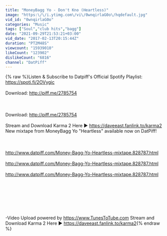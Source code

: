 ```yaml
---
title: "MoneyBagg Yo - Don't Kno (Heartless)"
image: "https:\/\/i.ytimg.com\/vi\/0wnqirlaG0o\/hqdefault.jpg"
vid_id: "0wnqirlaG0o"
categories: "Music"
tags: ["Soul","club hits","bagg"]
date: "2021-09-29T21:53:21+03:00"
vid_date: "2017-02-13T20:15:44Z"
duration: "PT2M48S"
viewcount: "15939010"
likeCount: "123902"
dislikeCount: "6816"
channel: "DatPiff"
---
```

{% raw %}Listen &amp; Subscribe to Datpiff's Official Spotify Playlist: <a rel="nofollow" target="blank" href="https://spoti.fi/2OVygic">https://spoti.fi/2OVygic</a><br /><br />Download: <a rel="nofollow" target="blank" href="http://piff.me/2785754">http://piff.me/2785754</a><br /><br /> <br /><br />Download: <a rel="nofollow" target="blank" href="http://piff.me/2785754">http://piff.me/2785754</a><br /><br /> Stream and Download Karma 2 Here ▶ <a rel="nofollow" target="blank" href="https://daveeast.fanlink.to/karma2">https://daveeast.fanlink.to/karma2</a><br />New mixtape from MoneyBagg Yo &quot;Heartless&quot; available now on DatPiff!<br /><br /><br /><br /><a rel="nofollow" target="blank" href="http://www.datpiff.com/Money-Bagg-Yo-Heartless-mixtape.828787.html">http://www.datpiff.com/Money-Bagg-Yo-Heartless-mixtape.828787.html</a><br /><br /><a rel="nofollow" target="blank" href="http://www.datpiff.com/Money-Bagg-Yo-Heartless-mixtape.828787.html">http://www.datpiff.com/Money-Bagg-Yo-Heartless-mixtape.828787.html</a><br /><br /><a rel="nofollow" target="blank" href="http://www.datpiff.com/Money-Bagg-Yo-Heartless-mixtape.828787.html">http://www.datpiff.com/Money-Bagg-Yo-Heartless-mixtape.828787.html</a><br /><br /><br /><br /><br /><br /><br /><br />-Video Upload powered by <a rel="nofollow" target="blank" href="https://www.TunesToTube.com">https://www.TunesToTube.com</a> Stream and Download Karma 2 Here ▶ <a rel="nofollow" target="blank" href="https://daveeast.fanlink.to/karma2">https://daveeast.fanlink.to/karma2</a>{% endraw %}
